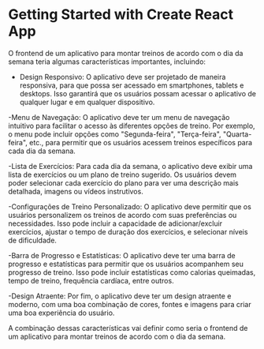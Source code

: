 # Getting Started with Create React App

O frontend de um aplicativo para montar treinos de acordo com o dia da semana teria algumas características importantes, incluindo:

- Design Responsivo: O aplicativo deve ser projetado de maneira responsiva, para que possa ser acessado em smartphones, tablets e desktops. Isso garantirá que os usuários possam acessar o aplicativo de qualquer lugar e em qualquer dispositivo.

-Menu de Navegação: O aplicativo deve ter um menu de navegação intuitivo para facilitar o acesso às diferentes opções de treino. Por exemplo, o menu pode incluir opções como "Segunda-feira", "Terça-feira", "Quarta-feira", etc., para permitir que os usuários acessem treinos específicos para cada dia da semana.

-Lista de Exercícios: Para cada dia da semana, o aplicativo deve exibir uma lista de exercícios ou um plano de treino sugerido. Os usuários devem poder selecionar cada exercício do plano para ver uma descrição mais detalhada, imagens ou vídeos instrutivos.

-Configurações de Treino Personalizado: O aplicativo deve permitir que os usuários personalizem os treinos de acordo com suas preferências ou necessidades. Isso pode incluir a capacidade de adicionar/excluir exercícios, ajustar o tempo de duração dos exercícios, e selecionar níveis de dificuldade.

-Barra de Progresso e Estatísticas: O aplicativo deve ter uma barra de progresso e estatísticas para permitir que os usuários acompanhem seu progresso de treino. Isso pode incluir estatísticas como calorias queimadas, tempo de treino, frequência cardíaca, entre outros.

-Design Atraente: Por fim, o aplicativo deve ter um design atraente e moderno, com uma boa combinação de cores, fontes e imagens para criar uma boa experiência do usuário.

A combinação dessas características vai definir como seria o frontend de um aplicativo para montar treinos de acordo com o dia da semana.


